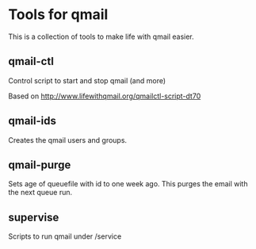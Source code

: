 Tools for qmail
===============

This is a collection of tools to make life with qmail easier.

qmail-ctl
---------

Control script to start and stop qmail (and more)

Based on http://www.lifewithqmail.org/qmailctl-script-dt70

qmail-ids
---------

Creates the qmail users and groups.

qmail-purge
-----------

Sets age of queuefile with id to one week ago. This purges the email with the next queue run.

supervise
---------

Scripts to run qmail under /service
